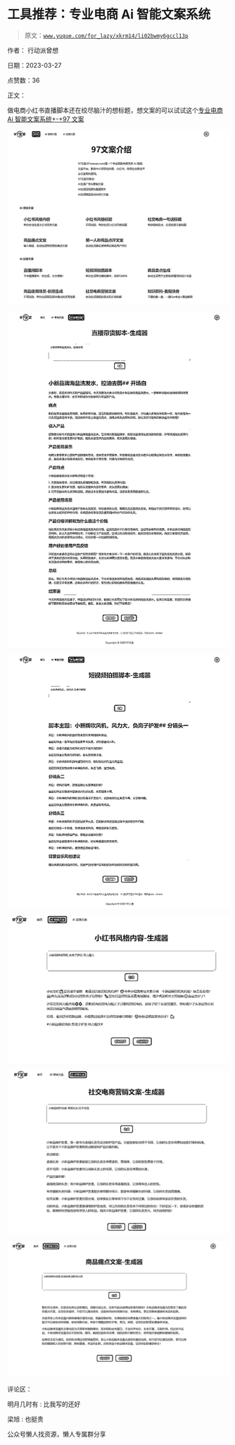 # 工具推荐：专业电商 Ai 智能文案系统

> 原文：[`www.yuque.com/for_lazy/xkrm14/li02bwmy6gccl13p`](https://www.yuque.com/for_lazy/xkrm14/li02bwmy6gccl13p)



作者： 行动派曾想



日期：2023-03-27



点赞数：36

<ne-card data-card-name="hr" data-card-type="block" id="NlejT" data-event-boundary="card">

正文：



做电商小红书直播脚本还在绞尽脑汁的想标题，想文案的可以试试这个[专业电商 Ai 智能文案系统+-+97 文案](https://97wenan.com/i/bvlUoK)



<ne-card data-card-name="image" data-card-type="inline" id="uINR8" data-event-boundary="card">![](img/0e7535953071582456bce53fe95ac6a5.png)</ne-card>



<ne-card data-card-name="image" data-card-type="inline" id="ixnnT" data-event-boundary="card">![](img/9163668312fb9b2c3ea45412fcc7ee46.png)</ne-card>



<ne-card data-card-name="image" data-card-type="inline" id="kpy0j" data-event-boundary="card">![](img/08b59fe2432dd1020eddccd37f70fb39.png)</ne-card>



<ne-card data-card-name="image" data-card-type="inline" id="SZXiE" data-event-boundary="card">![](img/dfa3eb9f93a77106795ce1df88d31860.png)</ne-card>



<ne-card data-card-name="image" data-card-type="inline" id="zRG2Q" data-event-boundary="card">![](img/f710e98bb3720148c2145d0b9531a65a.png)</ne-card>



<ne-card data-card-name="image" data-card-type="inline" id="Cw39R" data-event-boundary="card">![](img/091b9d5fecf84d3ed6f97c0ae16a06b1.png)</ne-card>

<ne-card data-card-name="hr" data-card-type="block" id="sfxJo" data-event-boundary="card">

评论区：



明月几时有 : 比我写的还好



梁旭 : 也挺贵

<ne-card data-card-name="hr" data-card-type="block" id="yeG8I" data-event-boundary="card">

公众号懒人找资源，懒人专属群分享

</ne-card></ne-card></ne-card>
